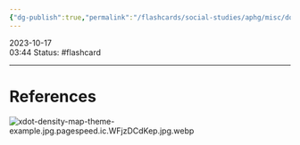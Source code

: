 ```yaml
---
{"dg-publish":true,"permalink":"/flashcards/social-studies/aphg/misc/dot-map/","updated":"2024-04-24T10:40:23.407-05:00"}
---
```


2023-10-17  
03:44
Status: #flashcard

---
# References
![xdot-density-map-theme-example.jpg.pagespeed.ic.WFjzDCdKep.jpg.webp](/img/user/Files/xdot-density-map-theme-example.jpg.pagespeed.ic.WFjzDCdKep.jpg.webp)